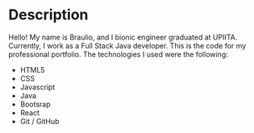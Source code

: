 # Description
Hello!
My name is Braulio, and I bionic engineer graduated at UPIITA. Currently, I work as a Full Stack Java developer. This is the code for my professional portfolio. The technologies I used were the following:

- HTML5
- CSS
- Javascript
- Java
- Bootsrap
- React
- Git / GitHub